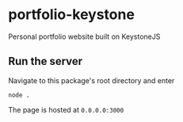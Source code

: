 # portfolio-keystone

Personal portfolio website built on KeystoneJS

## Run the server

Navigate to this package's root directory and enter

```
node .
```

The page is hosted at `0.0.0.0:3000`
